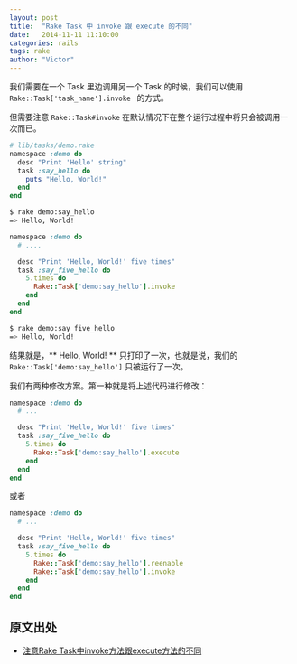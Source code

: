 ```yaml
---
layout: post
title:  "Rake Task 中 invoke 跟 execute 的不同"
date:   2014-11-11 11:10:00
categories: rails
tags: rake
author: "Victor"
---
```


我们需要在一个 Task 里边调用另一个 Task 的时候，我们可以使用 ```Rake::Task['task_name'].invoke ``` 的方式。

但需要注意 ```Rake::Task#invoke``` 在默认情况下在整个运行过程中将只会被调用一次而已。

```ruby
# lib/tasks/demo.rake
namespace :demo do
  desc "Print 'Hello' string"
  task :say_hello do
    puts "Hello, World!"
  end
end
```

```bash
$ rake demo:say_hello
=> Hello, World!
```

```ruby
namespace :demo do
  # ....

  desc "Print 'Hello, World!' five times"
  task :say_five_hello do
    5.times do
      Rake::Task['demo:say_hello'].invoke
    end
  end
end
```

```bash
$ rake demo:say_five_hello
=> Hello, World!
```

结果就是，** Hello, World! ** 只打印了一次，也就是说，我们的 ```Rake::Task['demo:say_hello']``` 只被运行了一次。

我们有两种修改方案。第一种就是将上述代码进行修改：

```ruby
namespace :demo do
  # ...

  desc "Print 'Hello, World!' five times"
  task :say_five_hello do
    5.times do
      Rake::Task['demo:say_hello'].execute
    end
  end
end
```

或者

```ruby
namespace :demo do
  # ...

  desc "Print 'Hello, World!' five times"
  task :say_five_hello do
    5.times do
      Rake::Task['demo:say_hello'].reenable
      Rake::Task['demo:say_hello'].invoke
    end
  end
end
```

## 原文出处

* [注意Rake Task中invoke方法跟execute方法的不同](http://martin91.github.io/blog/2014/03/21/zhu-yi-rake-taskzhong-invokegen-executefang-fa-de-bu-tong/)

